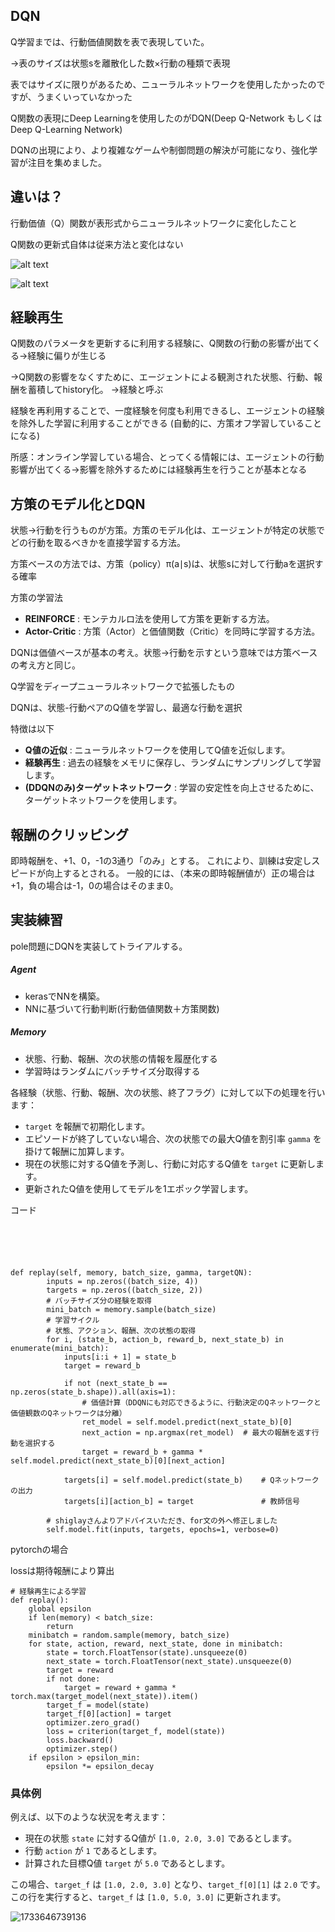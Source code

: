 ## DQN

Q学習までは、行動価値関数を表で表現していた。

→表のサイズは状態sを離散化した数×行動の種類で表現

表ではサイズに限りがあるため、ニューラルネットワークを使用したかったのですが、うまくいっていなかった

Q関数の表現にDeep Learningを使用したのがDQN(Deep Q-Network もしくは Deep Q-Learning Network)

DQNの出現により、より複雑なゲームや制御問題の解決が可能になり、強化学習が注目を集めました。

## 違いは？

行動価値（Q）関数が表形式からニューラルネットワークに変化したこと

Q関数の更新式自体は従来方法と変化はない

![alt text](image/5_deep-Q-Learning/1.png)

![alt text](image/5_deep-Q-Learning/2.png)

## 経験再生

Q関数のパラメータを更新するに利用する経験に、Q関数の行動の影響が出てくる→経験に偏りが生じる

→Q関数の影響をなくすために、エージェントによる観測された状態、行動、報酬を蓄積してhistory化。
→経験と呼ぶ

経験を再利用することで、一度経験を何度も利用できるし、エージェントの経験を除外した学習に利用することができる
(自動的に、方策オフ学習していることになる)

所感：オンライン学習している場合、とってくる情報には、エージェントの行動影響が出てくる→影響を除外するためには経験再生を行うことが基本となる


## 方策のモデル化とDQN

状態→行動を行うものが方策。方策のモデル化は、エージェントが特定の状態でどの行動を取るべきかを直接学習する方法。

方策ベースの方法では、方策（policy）π(a∣s)は、状態sに対して行動aを選択する確率

方策の学習法

* **REINFORCE** : モンテカルロ法を使用して方策を更新する方法。
* **Actor-Critic** : 方策（Actor）と価値関数（Critic）を同時に学習する方法。

DQNは価値ベースが基本の考え。状態→行動を示すという意味では方策ベースの考え方と同じ。

Q学習をディープニューラルネットワークで拡張したもの

DQNは、状態-行動ペアのQ値を学習し、最適な行動を選択

特徴は以下

* **Q値の近似** : ニューラルネットワークを使用してQ値を近似します。
* **経験再生** : 過去の経験をメモリに保存し、ランダムにサンプリングして学習します。
* **(DDQNのみ)ターゲットネットワーク** : 学習の安定性を向上させるために、ターゲットネットワークを使用します。


## 報酬のクリッピング

即時報酬を、+1、0，-1の3通り「のみ」とする。
これにより、訓練は安定しスピードが向上するとされる。
一般的には、（本来の即時報酬値が）正の場合は+1，負の場合は-1，0の場合はそのまま0。

## 実装練習

pole問題にDQNを実装してトライアルする。

##### Agent

* kerasでNNを構築。
* NNに基づいて行動判断(行動価値関数＋方策関数)

##### Memory

* 状態、行動、報酬、次の状態の情報を履歴化する
* 学習時はランダムにバッチサイズ分取得する

各経験（状態、行動、報酬、次の状態、終了フラグ）に対して以下の処理を行います：

* `target` を報酬で初期化します。
* エピソードが終了していない場合、次の状態での最大Q値を割引率 `gamma` を掛けて報酬に加算します。
* 現在の状態に対するQ値を予測し、行動に対応するQ値を `target` に更新します。
* 更新されたQ値を使用してモデルを1エポック学習します。

コード

```





def replay(self, memory, batch_size, gamma, targetQN):
        inputs = np.zeros((batch_size, 4))
        targets = np.zeros((batch_size, 2))
        # バッチサイズ分の経験を取得
        mini_batch = memory.sample(batch_size)
        # 学習サイクル
        # 状態、アクション、報酬、次の状態の取得
        for i, (state_b, action_b, reward_b, next_state_b) in enumerate(mini_batch):
            inputs[i:i + 1] = state_b
            target = reward_b
 
            if not (next_state_b == np.zeros(state_b.shape)).all(axis=1):
                # 価値計算（DDQNにも対応できるように、行動決定のQネットワークと価値観数のQネットワークは分離）
                ret_model = self.model.predict(next_state_b)[0]
                next_action = np.argmax(ret_model)  # 最大の報酬を返す行動を選択する
                target = reward_b + gamma * self.model.predict(next_state_b)[0][next_action]
  
            targets[i] = self.model.predict(state_b)    # Qネットワークの出力
            targets[i][action_b] = target               # 教師信号

        # shiglayさんよりアドバイスいただき、for文の外へ修正しました
        self.model.fit(inputs, targets, epochs=1, verbose=0)
```

pytorchの場合

lossは期待報酬により算出

```
# 経験再生による学習
def replay():
    global epsilon
    if len(memory) < batch_size:
        return
    minibatch = random.sample(memory, batch_size)
    for state, action, reward, next_state, done in minibatch:
        state = torch.FloatTensor(state).unsqueeze(0)
        next_state = torch.FloatTensor(next_state).unsqueeze(0)
        target = reward
        if not done:
            target = reward + gamma * torch.max(target_model(next_state)).item()
        target_f = model(state)
        target_f[0][action] = target
        optimizer.zero_grad()
        loss = criterion(target_f, model(state))
        loss.backward()
        optimizer.step()
    if epsilon > epsilon_min:
        epsilon *= epsilon_decay
```

### 具体例

例えば、以下のような状況を考えます：

* 現在の状態 `state` に対するQ値が `[1.0, 2.0, 3.0]` であるとします。
* 行動 `action` が `1` であるとします。
* 計算された目標Q値 `target` が `5.0` であるとします。

この場合、`target_f` は `[1.0, 2.0, 3.0]` となり、`target_f[0][1]` は `2.0` です。この行を実行すると、`target_f` は `[1.0, 5.0, 3.0]` に更新されます。

![1733646739136](image/5_deep-Q-Learning/1733646739136.png)
